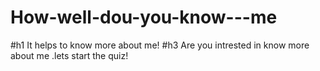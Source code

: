 # How-well-dou-you-know---me
#h1 It helps to know more about me!
#h3 Are you intrested in know more about me .lets start the quiz!

